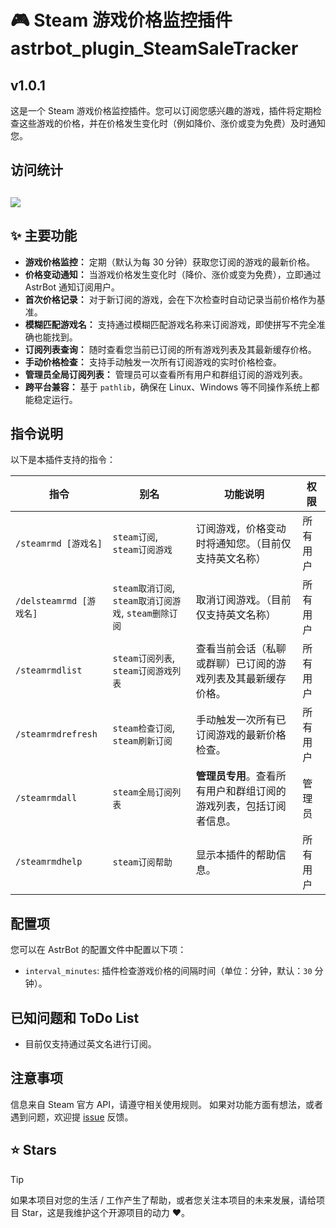 # 🎮 Steam 游戏价格监控插件 astrbot_plugin_SteamSaleTracker

## v1.0.1

这是一个 Steam 游戏价格监控插件。您可以订阅您感兴趣的游戏，插件将定期检查这些游戏的价格，并在价格发生变化时（例如降价、涨价或变为免费）及时通知您。

## 访问统计

## <a href="https://count.getloli.com/"><img src="https://count.getloli.com/get/@:astrbot_plugin_SteamSaleTracker?theme=rule34"></a>

## ✨ 主要功能

- **游戏价格监控：** 定期（默认为每 30 分钟）获取您订阅的游戏的最新价格。
- **价格变动通知：** 当游戏价格发生变化时（降价、涨价或变为免费），立即通过 AstrBot 通知订阅用户。
- **首次价格记录：** 对于新订阅的游戏，会在下次检查时自动记录当前价格作为基准。
- **模糊匹配游戏名：** 支持通过模糊匹配游戏名称来订阅游戏，即使拼写不完全准确也能找到。
- **订阅列表查询：** 随时查看您当前已订阅的所有游戏列表及其最新缓存价格。
- **手动价格检查：** 支持手动触发一次所有订阅游戏的实时价格检查。
- **管理员全局订阅列表：** 管理员可以查看所有用户和群组订阅的游戏列表。
- **跨平台兼容：** 基于 `pathlib`，确保在 Linux、Windows 等不同操作系统上都能稳定运行。

## 指令说明

以下是本插件支持的指令：

| 指令                    | 别名                                                  | 功能说明                                                           | 权限     |
| ----------------------- | ----------------------------------------------------- | ------------------------------------------------------------------ | -------- |
| `/steamrmd [游戏名]`    | `steam订阅`, `steam订阅游戏`                          | 订阅游戏，价格变动时将通知您。（目前仅支持英文名称）               | 所有用户 |
| `/delsteamrmd [游戏名]` | `steam取消订阅`, `steam取消订阅游戏`, `steam删除订阅` | 取消订阅游戏。（目前仅支持英文名称）                               | 所有用户 |
| `/steamrmdlist`         | `steam订阅列表`, `steam订阅游戏列表`                  | 查看当前会话（私聊或群聊）已订阅的游戏列表及其最新缓存价格。       | 所有用户 |
| `/steamrmdrefresh`      | `steam检查订阅`, `steam刷新订阅`                      | 手动触发一次所有已订阅游戏的最新价格检查。                         | 所有用户 |
| `/steamrmdall`          | `steam全局订阅列表`                                   | **管理员专用**。查看所有用户和群组订阅的游戏列表，包括订阅者信息。 | 管理员   |
| `/steamrmdhelp`         | `steam订阅帮助`                                       | 显示本插件的帮助信息。                                             | 所有用户 |

## 配置项

您可以在 AstrBot 的配置文件中配置以下项：

- `interval_minutes`: 插件检查游戏价格的间隔时间（单位：分钟，默认：`30` 分钟）。

## 已知问题和 ToDo List

- 目前仅支持通过英文名进行订阅。

## 注意事项

信息来自 Steam 官方 API，请遵守相关使用规则。
如果对功能方面有想法，或者遇到问题，欢迎提 [issue](https://github.com/zhewang448/astrbot_plugin_SteamSaleTracker/issues) 反馈。

## ⭐ Stars

> [!TIP]
> 如果本项目对您的生活 / 工作产生了帮助，或者您关注本项目的未来发展，请给项目 Star，这是我维护这个开源项目的动力 ❤️。
